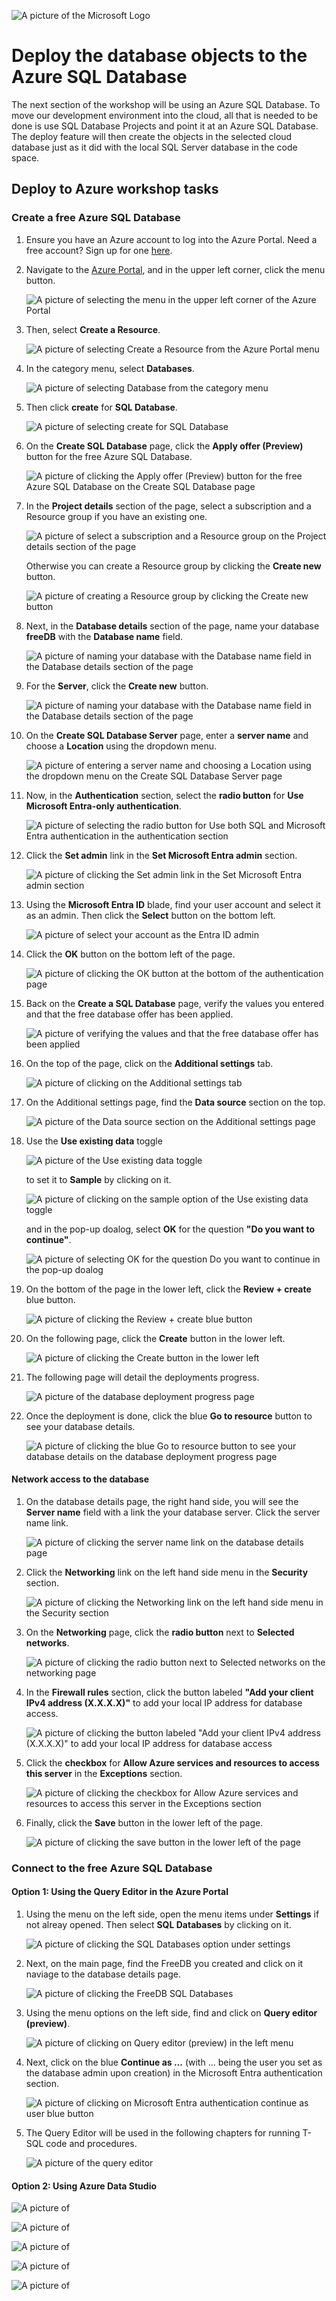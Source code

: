![A picture of the Microsoft Logo](./media/graphics/microsoftlogo.png)

# Deploy the database objects to the Azure SQL Database

The next section of the workshop will be using an Azure SQL Database. To move our development environment into the cloud, all that is needed to be done is use SQL Database Projects and point it at an Azure SQL Database. The deploy feature will then create the objects in the selected cloud database just as it did with the local SQL Server database in the code space.

## Deploy to Azure workshop tasks

### Create a free Azure SQL Database

1. Ensure you have an Azure account to log into the Azure Portal. Need a free account? Sign up for one [here](https://azure.microsoft.com/en-us/free).

1. Navigate to the [Azure Portal](https://portal.azure.com/#home), and in the upper left corner, click the menu button.

    ![A picture of selecting the menu in the upper left corner of the Azure Portal](./media/ch2/deploy1a.png)

1. Then, select **Create a Resource**.

    ![A picture of selecting Create a Resource from the Azure Portal menu](./media/ch2/deploy1b.png)

1. In the category menu, select **Databases**.

    ![A picture of selecting Database from the category menu](./media/ch2/deploy1c.png)

1. Then click **create** for **SQL Database**.

    ![A picture of selecting create for SQL Database](./media/ch2/deploy1d.png)

1. On the **Create SQL Database** page, click the **Apply offer (Preview)** button for the free Azure SQL Database.

    ![A picture of clicking the Apply offer (Preview) button for the free Azure SQL Database on the Create SQL Database page](./media/ch2/deploy1e.png)

1. In the **Project details** section of the page, select a subscription and a Resource group if you have an existing one. 

    ![A picture of select a subscription and a Resource group on the Project details section of the page](./media/ch2/deploy1f.png)

    Otherwise you can create a Resource group by clicking the **Create new** button.

    ![A picture of creating a Resource group by clicking the **Create new** button](./media/ch2/deploy1g.png)

1. Next, in the **Database details** section of the page, name your database **freeDB** with the **Database name** field.

    ![A picture of naming your database with the Database name field in the Database details section of the page](./media/ch2/deploy1h.png)

1. For the **Server**, click the **Create new** button.

    ![A picture of naming your database with the Database name field in the Database details section of the page](./media/ch2/deploy1i.png)

1. On the **Create SQL Database Server** page, enter a **server name** and choose a **Location** using the dropdown menu.

    ![A picture of entering a server name and choosing a Location using the dropdown menu on the Create SQL Database Server page](./media/ch2/deploy1j.png)

1. Now, in the **Authentication** section, select the **radio button** for **Use Microsoft Entra-only authentication**.

    ![A picture of selecting the radio button for Use both SQL and Microsoft Entra authentication in the authentication section](./media/ch2/deploy1k.png)

1. Click the **Set admin** link in the **Set Microsoft Entra admin** section. 

    ![A picture of clicking the Set admin link in the Set Microsoft Entra admin section](./media/ch2/deploy1l.png)

1. Using the **Microsoft Entra ID** blade, find your user account and select it as an admin. Then click the **Select** button on the bottom left.

    ![A picture of select your account as the Entra ID admin](./media/ch2/deploy1m.png)

1. Click the **OK** button on the bottom left of the page.

    ![A picture of clicking the OK button at the bottom of the authentication page](./media/ch2/deploy1m1.png)

1. Back on the **Create a SQL Database** page, verify the values you entered and that the free database offer has been applied. 

    ![A picture of verifying the values and that the free database offer has been applied](./media/ch2/deploy1o.png)

1. On the top of the page, click on the **Additional settings** tab.

    ![A picture of clicking on the Additional settings tab](./media/ch2/deploy11a.png)

1. On the Additional settings page, find the **Data source** section on the top.

    ![A picture of the Data source section on the Additional settings page](./media/ch2/deploy11b.png)

1. Use the **Use existing data** toggle

    ![A picture of the Use existing data toggle](./media/ch2/deploy11c.png)

    to set it to **Sample** by clicking on it.

    ![A picture of clicking on the sample option of the Use existing data toggle](./media/ch2/deploy11d.png)

    and in the pop-up doalog, select **OK** for the question **"Do you want to continue"**.

    ![A picture of selecting OK for the question Do you want to continue in the pop-up doalog](./media/ch2/deploy11e.png)

1. On the bottom of the page in the lower left, click the **Review + create** blue button.

    ![A picture of clicking the Review + create blue button](./media/ch2/deploy11f.png)

1. On the following page, click the **Create** button in the lower left.

    ![A picture of clicking the Create button in the lower left](./media/ch2/deploy1p.png)

1. The following page will detail the deployments progress.

    ![A picture of the database deployment progress page](./media/ch2/deploy1q.png)

1. Once the deployment is done, click the blue **Go to resource** button to see your database details.

    ![A picture of clicking the blue Go to resource button to see your database details on the database deployment progress page](./media/ch2/deploy1r.png)

#### Network access to the database

1. On the database details page, the right hand side, you will see the **Server name** field with a link the your database server. Click the server name link.

    ![A picture of clicking the server name link on the database details page](./media/ch2/deploy1s.png)

1. Click the **Networking** link on the left hand side menu in the **Security** section.

    ![A picture of clicking the Networking link on the left hand side menu in the Security section](./media/ch2/deploy1t.png)

1. On the **Networking** page, click the **radio button** next to **Selected networks**.

    ![A picture of clicking the radio button next to Selected networks on the networking page](./media/ch2/deploy1u.png)

1. In the **Firewall rules** section, click the button labeled **"Add your client IPv4 address (X.X.X.X)"** to add your local IP address for database access.

    ![A picture of clicking the button labeled "Add your client IPv4 address (X.X.X.X)" to add your local IP address for database access](./media/ch2/deploy1v.png)

1. Click the **checkbox** for **Allow Azure services and resources to access this server** in the **Exceptions** section.

    ![A picture of clicking the checkbox for Allow Azure services and resources to access this server in the Exceptions section](./media/ch2/deploy1w.png)

1. Finally, click the **Save** button in the lower left of the page.

    ![A picture of clicking the save button in the lower left of the page](./media/ch2/deploy1x.png)

### Connect to the free Azure SQL Database

#### Option 1: Using the Query Editor in the Azure Portal

1. Using the menu on the left side, open the menu items under **Settings** if not alreay opened. Then select **SQL Databases** by clicking on it.

    ![A picture of clicking the SQL Databases option under settings](./media/ch2/deploy2a.png)

1. Next, on the main page, find the FreeDB you created and click on it naviage to the database details page.

    ![A picture of clicking the FreeDB SQL Databases](./media/ch2/deploy2b.png)

1. Using the menu options on the left side, find and click on **Query editor (preview)**.

    ![A picture of clicking on Query editor (preview) in the left menu](./media/ch2/deploy2c.png)

1. Next, click on the blue **Continue as ...** (with ... being the user you set as the database admin upon creation) in the Microsoft Entra authentication section.

    ![A picture of clicking on Microsoft Entra authentication continue as user blue button](./media/ch2/deploy2d.png)

1. The Query Editor will be used in the following chapters for running T-SQL code and procedures.

    ![A picture of the query editor](./media/ch2/deploy2e.png)

#### Option 2: Using Azure Data Studio


![A picture of ](./media/ch2/deploy3a.png)

![A picture of ](./media/ch2/deploy3b.png)

![A picture of ](./media/ch2/deploy3c.png)

![A picture of ](./media/ch2/deploy3d.png)

![A picture of ](./media/ch2/deploy3e.png)

